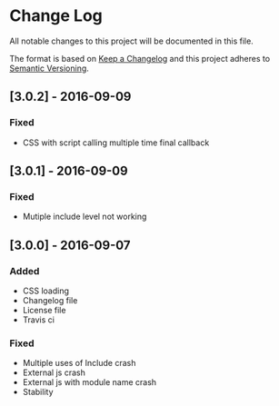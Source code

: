 # Change Log
All notable changes to this project will be documented in this file.

The format is based on [Keep a Changelog](http://keepachangelog.com/) 
and this project adheres to [Semantic Versioning](http://semver.org/).

## [3.0.2] - 2016-09-09
### Fixed
- CSS with script calling multiple time final callback

## [3.0.1] - 2016-09-09
### Fixed
- Mutiple include level not working

## [3.0.0] - 2016-09-07
### Added
- CSS loading
- Changelog file
- License file
- Travis ci

### Fixed
- Multiple uses of Include crash
- External js crash
- External js with module name crash
- Stability